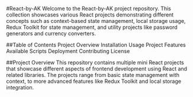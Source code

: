 #React-by-AK
  Welcome to the React-by-AK project repository. This collection showcases various React projects demonstrating different concepts such as context-based state management, local storage usage, Redux Toolkit for state management, and utility projects like password generators and currency converters.

##Table of Contents
  Project Overview
  Installation
  Usage
  Project Features
  Available Scripts
  Deployment
  Contributing
  License
  
##Project Overview
  This repository contains multiple mini React projects that showcase different aspects of frontend development using React and related libraries. The projects range from basic state management with context, to more advanced features like Redux Toolkit and local storage integration.

